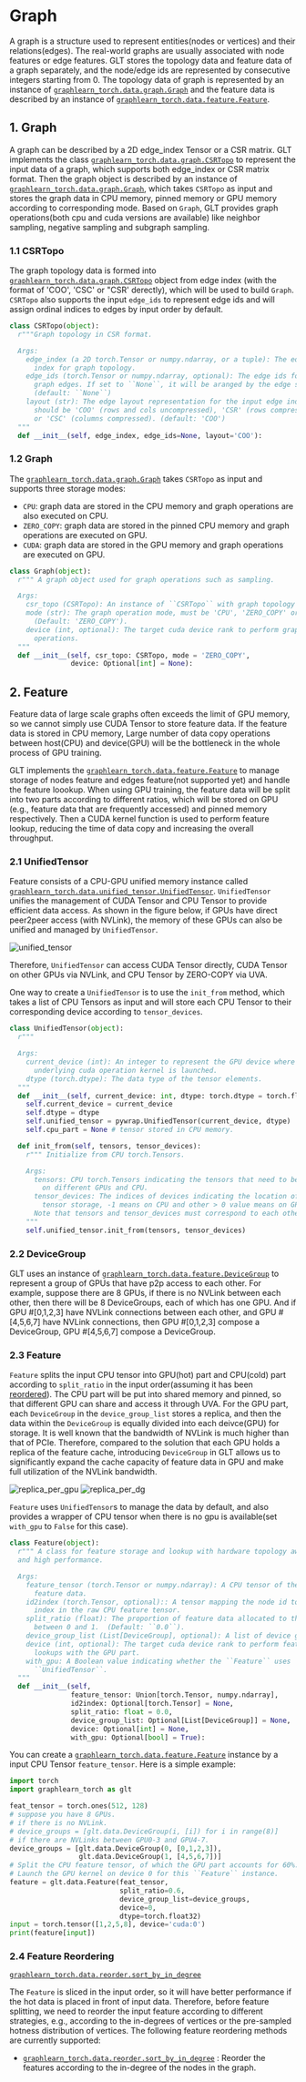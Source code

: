 # Graph

A graph is a structure used to represent entities(nodes or vertices) and
their relations(edges). The real-world graphs are usually associated with
node features or edge features.
GLT stores the topology data and feature data of a graph separately, and the
node/edge ids are represented by consecutive integers starting from 0.
The topology data of graph is represented by an instance of
[`graphlearn_torch.data.graph.Graph`](graphlearn_torch.data.graph.Graph) and
the feature data is described by an instance of
[`graphlearn_torch.data.feature.Feature`](graphlearn_torch.data.feature.Feature).


## 1. Graph
A graph can be described by a 2D edge_index Tensor or a CSR matrix.
GLT implements the class [`graphlearn_torch.data.graph.CSRTopo`](graphlearn_torch.data.graph.CSRTopo)
to represent the input data of a graph, which supports both edge_index or CSR matrix format.
Then the graph object is described by an instance of
[`graphlearn_torch.data.graph.Graph`](graphlearn_torch.data.graph.Graph),
which takes `CSRTopo` as input and stores the graph data in CPU memory,
pinned memory or GPU memory according to corresponding mode.
Based on `Graph`, GLT provides graph operations(both cpu and cuda versions are available)
like neighbor sampling, negative sampling and subgraph sampling.


### 1.1 CSRTopo

The graph topology data is formed into
[`graphlearn_torch.data.graph.CSRTopo`](graphlearn_torch.data.graph.CSRTopo)
object from edge index (with the format of 'COO', 'CSC' or "CSR' derectly),
which will be used to build `Graph`.
`CSRTopo` also supports the input `edge_ids` to represent edge ids and will
assign ordinal indices to edges by input order by default.

``` python
class CSRTopo(object):
  r"""Graph topology in CSR format.

  Args:
    edge_index (a 2D torch.Tensor or numpy.ndarray, or a tuple): The edge
      index for graph topology.
    edge_ids (torch.Tensor or numpy.ndarray, optional): The edge ids for
      graph edges. If set to ``None``, it will be aranged by the edge size.
      (default: ``None``)
    layout (str): The edge layout representation for the input edge index,
      should be 'COO' (rows and cols uncompressed), 'CSR' (rows compressed)
      or 'CSC' (columns compressed). (default: 'COO')
  """
  def __init__(self, edge_index, edge_ids=None, layout='COO'):
```

### 1.2 Graph

The [`graphlearn_torch.data.graph.Graph`](graphlearn_torch.data.graph.Graph)
takes `CSRTopo` as input and supports three storage modes:
  - `CPU`: graph data are stored in the CPU memory and graph
    operations are also executed on CPU.
  - `ZERO_COPY`: graph data are stored in the pinned CPU memory and graph
    operations are executed on GPU.
  - `CUDA`: graph data are stored in the GPU memory and graph operations
    are executed on GPU.

``` python
class Graph(object):
  r""" A graph object used for graph operations such as sampling.

  Args:
    csr_topo (CSRTopo): An instance of ``CSRTopo`` with graph topology data.
    mode (str): The graph operation mode, must be 'CPU', 'ZERO_COPY' or 'CUDA'.
      (Default: 'ZERO_COPY').
    device (int, optional): The target cuda device rank to perform graph
      operations.
  """
  def __init__(self, csr_topo: CSRTopo, mode = 'ZERO_COPY',
               device: Optional[int] = None):
```


## 2. Feature
Feature data of large scale graphs often exceeds the limit of GPU memory,
so we cannot simply use CUDA Tensor to store feature data.
If the feature data is stored in CPU memory,
Large number of data copy operations between
host(CPU) and device(GPU) will be the bottleneck in the whole process of
GPU training.

GLT implements the
[`graphlearn_torch.data.feature.Feature`](graphlearn_torch.data.feature.Feature)
to manage storage of nodes feature and edges feature(not supported yet) and
handle the feature loookup.
When using GPU training, the feature data will be split into two parts according
to different ratios, which will be stored on GPU
(e.g., feature data that are frequently accessed) and pinned memory
respectively. Then a CUDA kernel function is used to perform feature lookup,
reducing the time of data copy and increasing the overall throughput.

### 2.1 UnifiedTensor

Feature consists of a CPU-GPU unified memory instance called
[`graphlearn_torch.data.unified_tensor.UnifiedTensor`](graphlearn_torch.data.unified_tensor.UnifiedTensor).
`UnifiedTensor` unifies the management of CUDA Tensor and CPU Tensor to provide efficient data access.
As shown in the figure below, if GPUs have direct peer2peer access (with NVLink), the memory of
these GPUs can also be unified and managed by `UnifiedTensor`.

![unified_tensor](../figures/uni_tensor.png)

Therefore, `UnifiedTensor` can access CUDA Tensor directly,
CUDA Tensor on other GPUs via NVLink, and CPU Tensor by ZERO-COPY via UVA.

One way to create a `UnifiedTensor` is to use the `init_from` method, which takes
a list of CPU Tensors as input and will store each CPU Tensor to their
corresponding device according to `tensor_devices`.

``` python
class UnifiedTensor(object):
  r"""

  Args:
    current_device (int): An integer to represent the GPU device where the
      underlying cuda operation kernel is launched.
    dtype (torch.dtype): The data type of the tensor elements.
  """
  def __init__(self, current_device: int, dtype: torch.dtype = torch.float32):
    self.current_device = current_device
    self.dtype = dtype
    self.unified_tensor = pywrap.UnifiedTensor(current_device, dtype)
    self.cpu_part = None # tensor stored in CPU memory.

  def init_from(self, tensors, tensor_devices):
    r""" Initialize from CPU torch.Tensors.

    Args:
      tensors: CPU torch.Tensors indicating the tensors that need to be stored
        on different GPUs and CPU.
      tensor_devices: The indices of devices indicating the location of the
        tensor storage, -1 means on CPU and other > 0 value means on GPUs.
      Note that tensors and tensor_devices must correspond to each other.
    """
    self.unified_tensor.init_from(tensors, tensor_devices)
```

### 2.2 DeviceGroup

GLT uses an instance of [`graphlearn_torch.data.feature.DeviceGroup`](graphlearn_torch.data.feature.DeviceGroup)
to represent a group of GPUs that have p2p access to each other.
For example, suppose there are 8 GPUs, if there is no NVLink between each other, then there will be 8 DeviceGroups,
each of which has one GPU.
And if GPU #[0,1,2,3] have NVLink connections between each other, and GPU #[4,5,6,7] have NVLink connections,
then GPU #[0,1,2,3] compose a DeviceGroup, GPU #[4,5,6,7] compose a DeviceGroup.

### 2.3 Feature

`Feature` splits the input CPU tensor into GPU(hot) part and CPU(cold) part according
to `split_ratio` in the input order(assuming it has been [reordered](#24-feature-reordering)).
The CPU part will be put into shared memory and pinned, so that different GPU can
share and access it through UVA.
For the GPU part, each `DeviceGroup` in the `device_group_list` stores a replica,
and then the data within the `DeviceGroup` is equally divided into each deivce(GPU) for storage.
It is well known that the bandwidth of NVLink is much higher than that of PCIe.
Therefore, compared to the solution that each GPU holds a replica of the feature cache,
introducing `DeviceGroup` in GLT allows us to significantly expand the cache capacity of
feature data in GPU and make full utilization of the NVLink bandwidth.

![replica_per_gpu](../figures/replica_per_gpu.png)
![replica_per_dg](../figures/replica_per_dg.png)

`Feature` uses `UnifiedTensor`s to manage the data by default, and also provides
a wrapper of CPU tensor when there is no gpu is available(set `with_gpu` to
`False` for this case).

```python
class Feature(object):
  r""" A class for feature storage and lookup with hardware topology awareness
  and high performance.

  Args:
    feature_tensor (torch.Tensor or numpy.ndarray): A CPU tensor of the raw
      feature data.
    id2index (torch.Tensor, optional):: A tensor mapping the node id to the
      index in the raw CPU feature tensor.
    split_ratio (float): The proportion of feature data allocated to the GPU,
      between 0 and 1.  (Default: ``0.0``).
    device_group_list (List[DeviceGroup], optional): A list of device groups.
    device (int, optional): The target cuda device rank to perform feature
      lookups with the GPU part.
    with_gpu: A Boolean value indicating whether the ``Feature`` uses
      ``UnifiedTensor``.
  """
  def __init__(self,
               feature_tensor: Union[torch.Tensor, numpy.ndarray],
               id2index: Optional[torch.Tensor] = None,
               split_ratio: float = 0.0,
               device_group_list: Optional[List[DeviceGroup]] = None,
               device: Optional[int] = None,
               with_gpu: Optional[bool] = True):
```

You can create a [`graphlearn_torch.data.feature.Feature`](graphlearn_torch.data.feature.Feature)
instance by a input CPU Tensor `feature_tensor`. Here is a simple example:

``` python
import torch
import graphlearn_torch as glt

feat_tensor = torch.ones(512, 128)
# suppose you have 8 GPUs.
# if there is no NVLink.
# device_groups = [glt.data.DeviceGroup(i, [i]) for i in range(8)]
# if there are NVLinks between GPU0-3 and GPU4-7.
device_groups = [glt.data.DeviceGroup(0, [0,1,2,3]),
                 glt.data.DeviceGroup(1, [4,5,6,7])]
# Split the CPU feature tensor, of which the GPU part accounts for 60%.
# Launch the GPU kernel on device 0 for this ``Feature`` instance.
feature = glt.data.Feature(feat_tensor,
                           split_ratio=0.6,
                           device_group_list=device_groups,
                           device=0,
                           dtype=torch.float32)
input = torch.tensor([1,2,5,8], device='cuda:0')
print(feature[input])
```

### 2.4 Feature Reordering
[`graphlearn_torch.data.reorder.sort_by_in_degree`](graphlearn_torch.data.reorder.sort_by_in_degree)

The `Feature` is sliced in the input order, so it will have better performance
if the hot data is placed in front of input data.
Therefore, before feature splitting, we need to reorder the input feature
according to different strategies, e.g., according to the in-degrees of vertices
or the pre-sampled hotness distribution of vertices.
The following feature reordering methods are currently supported:
- [`graphlearn_torch.data.reorder.sort_by_in_degree`](graphlearn_torch.data.reorder.sort_by_in_degree)
: Reorder the features according to the in-degree of the nodes in the graph.
